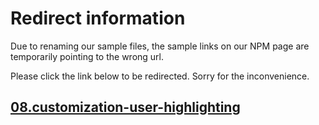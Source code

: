 # Redirect information

Due to renaming our sample files, the sample links on our NPM page are temporarily pointing to the wrong url. 

Please click the link below to be redirected. Sorry for the inconvenience.

## [08.customization-user-highlighting](./../../08.customization-user-highlighting/README.md)